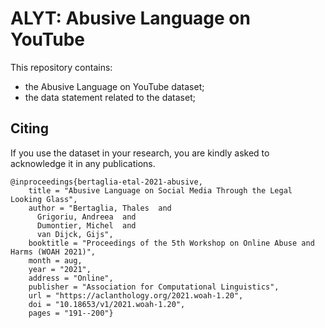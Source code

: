 # ALYT: Abusive Language on YouTube

This repository contains:

- the Abusive Language on YouTube dataset;
- the data statement related to the dataset;

## Citing
If you use the dataset in your research, you are kindly asked to acknowledge it in any publications.

```
@inproceedings{bertaglia-etal-2021-abusive,
    title = "Abusive Language on Social Media Through the Legal Looking Glass",
    author = "Bertaglia, Thales  and
      Grigoriu, Andreea  and
      Dumontier, Michel  and
      van Dijck, Gijs",
    booktitle = "Proceedings of the 5th Workshop on Online Abuse and Harms (WOAH 2021)",
    month = aug,
    year = "2021",
    address = "Online",
    publisher = "Association for Computational Linguistics",
    url = "https://aclanthology.org/2021.woah-1.20",
    doi = "10.18653/v1/2021.woah-1.20",
    pages = "191--200"}
```
